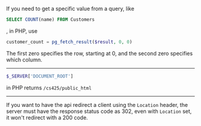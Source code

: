 If you need to get a specific value from a query, like
```sql 
SELECT COUNT(name) FROM Customers
```
, in PHP, use 
 
```php 
customer_count = pg_fetch_result($result, 0, 0)
```
The first zero specifies the row, starting at 0, and the second zero specifies which column.
<hr>

```php
$_SERVER['DOCUMENT_ROOT']
 ```
in PHP returns ```/cs425/public_html```
<hr>

If you want to have the api redirect a client using the ```Location``` header, the server must have the response status code as 302, even with ```Location``` set, it won't redirect with a 200 code.